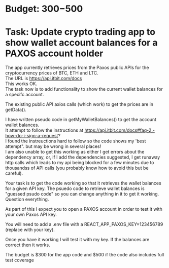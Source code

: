 # Budget: $300-$500

# Task: Update crypto trading app to show wallet account balances for a PAXOS account holder

The app currently retrieves prices from the Paxos public APIs for the cryptocurrency prices of BTC, ETH and LTC.  
The URL is https://api.itbit.com/docs  
This works OK.  
The task now is to add functionality to show the current wallet balances for a specifc account.  

The existing public API axios calls (which work) to get the prices are in getData().  

I have written pseudo code in getMyWalletBalances() to get the account wallet balances.  
It attempt to follow the instructions at https://api.itbit.com/docs#faq-2.-how-do-i-sign-a-request?  
I found the instreuctions hard to follow so the code shows my 'best attempt". but may be wrong in several places!  
I am also unable to get this working as either I get errors about the dependency array, or, if I add the dependencies suggested, I get runaway http calls which leads to my api being blocked for a few minutes due to thousandss of API calls (you probably know how to avoid this but be careful).

Your task is to get the code working so that it retrieves the wallet balances for a given API key.  The psuedo code to retrieve wallet balances is "guessed psudo code" so you can change anything in it to get it working. Question everything.

As part of this I expect you to open a PAXOS account in order to test it with your own Paxos API key.  

You will need to add a .env file with a REACT_APP_PAXOS_KEY=123456789 (replace with your key).  

Once you have it working I will test it with my key.  If the balances are correct then it works.

The budget is $300 for the app code and $500 if the code also includes full test coverage
